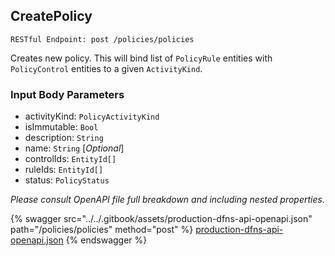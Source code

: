 
## CreatePolicy
`RESTful Endpoint: post /policies/policies`

Creates new policy. This will bind list of `PolicyRule` entities with `PolicyControl` entities to a given `ActivityKind`.

### Input Body Parameters
* activityKind: `PolicyActivityKind` 
* isImmutable: `Bool` 
* description: `String` 
* name: `String` [_Optional_] 
* controlIds: `EntityId[]` 
* ruleIds: `EntityId[]` 
* status: `PolicyStatus` 

_Please consult OpenAPI file full breakdown and including nested properties._


{% swagger src="../../.gitbook/assets/production-dfns-api-openapi.json" path="/policies/policies" method="post" %}
[production-dfns-api-openapi.json](../../.gitbook/assets/production-dfns-api-openapi.json)
{% endswagger %}
